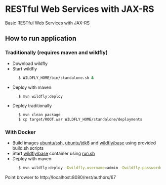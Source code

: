 # RESTful Web Services with JAX-RS

Basic RESTful Web Services with JAX-RS 

## How to run application
### Traditionally (requires maven and wildfly)
 - Download wildfly 
 - Start wildfly
```sh
      $ WILDFLY_HOME/bin/standalone.sh &
```
 - Deploy with maven 
```sh
      $ mvn wildfly:deploy
```
  - Deploy traditionally
```sh
      $ mvn clean package
      $ cp target/ROOT.war WILDFLY_HOME/standalone/deployments
```
### With Docker
- Build images [ubuntu/ssh], [ubuntu/jdk8] and [wildfly/base] using provided build.sh scripts
- Start [wildfly/base] container using [run.sh]
- Deploy with maven 
```sh
      $ mvn wildfly:deploy -Dwildfly.username=admin -Dwildfly.password=1admin!
```

Point browser to http://localhost:8080/rest/authors/67


[wildfly/base]:https://github.com/tecris/docker/blob/v1.0/wildfly
[ubuntu/ssh]:https://github.com/tecris/docker/blob/v1.0/ubuntu-ssh
[ubuntu/jdk8]:https://github.com/tecris/docker/blob/v1.0/ubuntu-jdk8
[run.sh]:https://github.com/tecris/docker/blob/v1.0/wildfly/run.sh
